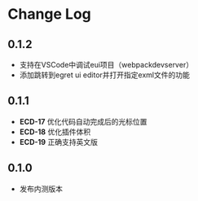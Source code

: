 # Change Log

## 0.1.2

* 支持在VSCode中调试eui项目（webpackdevserver）
* 添加跳转到egret ui editor并打开指定exml文件的功能

## 0.1.1

* **ECD-17** 优化代码自动完成后的光标位置
* **ECD-18** 优化插件体积
* **ECD-19** 正确支持英文版

## 0.1.0

* 发布内测版本

